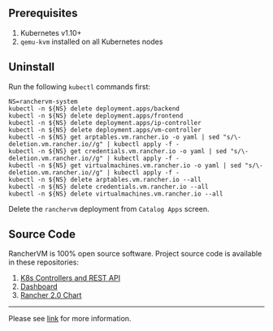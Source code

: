 ## Prerequisites

1. Kubernetes v1.10+
2. `qemu-kvm` installed on all Kubernetes nodes

## Uninstall

Run the following `kubectl` commands first:
```
NS=ranchervm-system
kubectl -n ${NS} delete deployment.apps/backend
kubectl -n ${NS} delete deployment.apps/frontend
kubectl -n ${NS} delete deployment.apps/ip-controller
kubectl -n ${NS} delete deployment.apps/vm-controller
kubectl -n ${NS} get arptables.vm.rancher.io -o yaml | sed "s/\- deletion.vm.rancher.io//g" | kubectl apply -f -
kubectl -n ${NS} get credentials.vm.rancher.io -o yaml | sed "s/\- deletion.vm.rancher.io//g" | kubectl apply -f -
kubectl -n ${NS} get virtualmachines.vm.rancher.io -o yaml | sed "s/\- deletion.vm.rancher.io//g" | kubectl apply -f -
kubectl -n ${NS} delete arptables.vm.rancher.io --all
kubectl -n ${NS} delete credentials.vm.rancher.io --all
kubectl -n ${NS} delete virtualmachines.vm.rancher.io --all
```

Delete the `ranchervm` deployment from `Catalog Apps` screen.

## Source Code

RancherVM is 100% open source software. Project source code is available in these repositories:

1. [K8s Controllers and REST API](https://github.com/rancher/vm)
2. [Dashboard](https://github.com/llparse/longhorn-ui)
3. [Rancher 2.0 Chart](https://github.com/LLParse/charts-rancher/tree/ranchervm-v0.1.0/proposed/ranchervm/latest)

---
Please see [link](https://github.com/rancher/vm) for more information.
